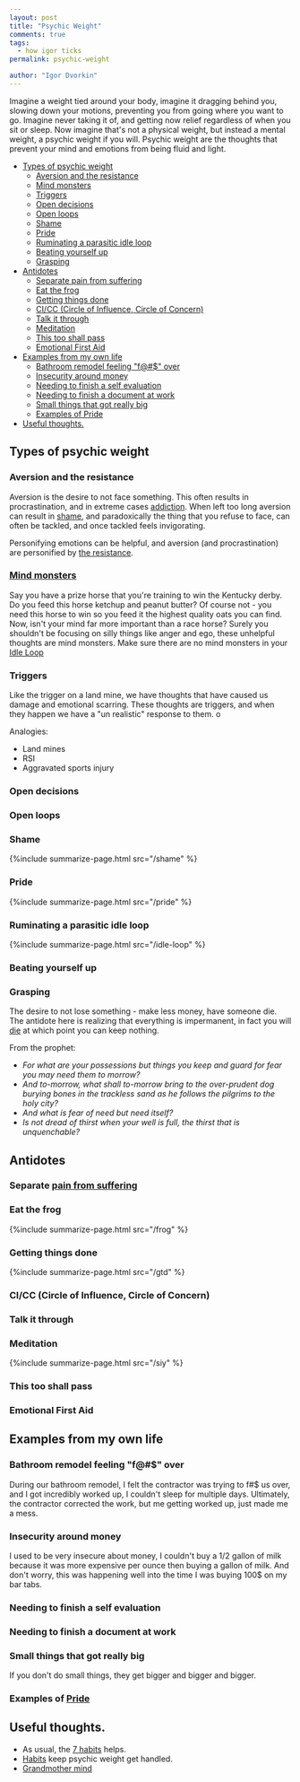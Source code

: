 ```yaml
---
layout: post
title: "Psychic Weight"
comments: true
tags:
  - how igor ticks
permalink: psychic-weight

author: "Igor Dvorkin"
---
```


Imagine a weight tied around your body, imagine it dragging behind you, slowing down your motions, preventing you from going where you want to go. Imagine never taking it of, and getting now relief regardless of when you sit or sleep. Now imagine that's not a physical weight, but instead a mental weight, a psychic weight if you will. Psychic weight are the thoughts that prevent your mind and emotions from being fluid and light.

<!-- prettier-ignore-start -->

<!-- vim-markdown-toc GFM -->

- [Types of psychic weight](#types-of-psychic-weight)
    - [Aversion and the resistance](#aversion-and-the-resistance)
    - [Mind monsters](#mind-monsters)
    - [Triggers](#triggers)
    - [Open decisions](#open-decisions)
    - [Open loops](#open-loops)
    - [Shame](#shame)
    - [Pride](#pride)
    - [Ruminating a parasitic idle loop](#ruminating-a-parasitic-idle-loop)
    - [Beating yourself up](#beating-yourself-up)
    - [Grasping](#grasping)
- [Antidotes](#antidotes)
    - [Separate pain from suffering](#separate-pain-from-suffering)
    - [Eat the frog](#eat-the-frog)
    - [Getting things done](#getting-things-done)
    - [CI/CC (Circle of Influence, Circle of Concern)](#cicc-circle-of-influence-circle-of-concern)
    - [Talk it through](#talk-it-through)
    - [Meditation](#meditation)
    - [This too shall pass](#this-too-shall-pass)
    - [Emotional First Aid](#emotional-first-aid)
- [Examples from my own life](#examples-from-my-own-life)
    - [Bathroom remodel feeling "f@#\$" over](#bathroom-remodel-feeling-f-over)
    - [Insecurity around money](#insecurity-around-money)
    - [Needing to finish a self evaluation](#needing-to-finish-a-self-evaluation)
    - [Needing to finish a document at work](#needing-to-finish-a-document-at-work)
    - [Small things that got really big](#small-things-that-got-really-big)
    - [Examples of Pride](#examples-of-pride)
- [Useful thoughts.](#useful-thoughts)

<!-- vim-markdown-toc -->
<!-- prettier-ignore-end -->

## Types of psychic weight

### Aversion and the resistance

Aversion is the desire to not face something. This often results in procrastination, and in extreme cases [addiction](/addiction). When left too long aversion can result in [shame](/shame), and paradoxically the thing that you refuse to face, can often be tackled, and once tackled feels invigorating.

Personifying emotions can be helpful, and aversion (and procrastination) are personified by [the resistance](/resistance).

### [Mind monsters](/mind-monsters)

Say you have a prize horse that you're training to win the Kentucky derby. Do you feed this horse ketchup and peanut butter? Of course not - you need this horse to win so you feed it the highest quality oats you can find. Now, isn't your mind far more important than a race horse? Surely you shouldn't be focusing on silly things like anger and ego, these unhelpful thoughts are mind monsters. Make sure there are no mind monsters in your  [Idle Loop](/idle-loop)

### Triggers

Like the trigger on a land mine, we have thoughts that have caused us damage and emotional scarring. These thoughts are triggers, and when they happen we have a "un realistic" response to them. o

Analogies:

- Land mines
- RSI
- Aggravated sports injury

### Open decisions

### Open loops

### Shame

{%include summarize-page.html src="/shame" %}

### Pride

{%include summarize-page.html src="/pride" %}

### Ruminating a parasitic idle loop

{%include summarize-page.html src="/idle-loop" %}

### Beating yourself up

### Grasping

The desire to not lose something - make less money, have someone die. The antidote here is realizing that everything is impermanent, in fact you will [die](/death) at which point you can keep nothing.

From the prophet:

- _For what are your possessions but things you keep and guard for fear you may need them to morrow?_
- _And to-morrow, what shall to-morrow bring to the over-prudent dog burying bones in the trackless sand as he follows the pilgrims to the holy city?_
- _And what is fear of need but need itself?_
- _Is not dread of thirst when your well is full, the thirst that is unquenchable?_

## Antidotes

### Separate [pain from suffering](/mental-pain)

### Eat the frog

{%include summarize-page.html src="/frog" %}

### Getting things done

{%include summarize-page.html src="/gtd" %}

### CI/CC (Circle of Influence, Circle of Concern)

### Talk it through

### Meditation

{%include summarize-page.html src="/siy" %}

### This too shall pass

### Emotional First Aid

## Examples from my own life

### Bathroom remodel feeling "f@#\$" over

During our bathroom remodel, I felt the contractor was trying to f#\$ us over, and I got incredibly worked up, I couldn't sleep for multiple days. Ultimately, the contractor corrected the work, but me getting worked up, just made me a mess.

### Insecurity around money

I used to be very insecure about money, I couldn't buy a 1/2 gallon of milk because it was more expensive per ounce then buying a gallon of milk. And don't worry, this was happening well into the time I was buying 100\$ on my bar tabs.

### Needing to finish a self evaluation

### Needing to finish a document at work

### Small things that got really big

If you don't do small things, they get bigger and bigger and bigger.

### Examples of [Pride](/pride)

## Useful thoughts.

* As usual, the [7 habits](/7-habits) helps.
* [Habits](/habits) keep psychic weight get handled.
* [Grandmother mind](/grandmother)
